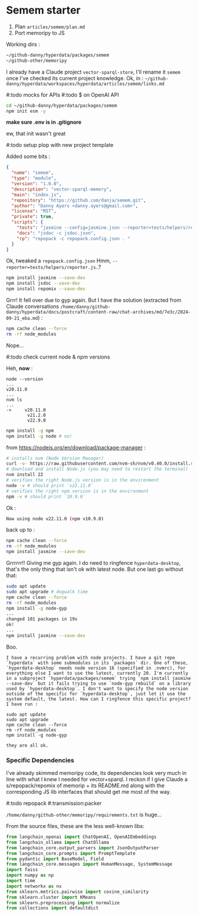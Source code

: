 # Semem starter

1. Plan `articles/semem/plan.md`
2. Port memoripy to JS

Working dirs :

```sh
~/github-danny/hyperdata/packages/semem
~/github-other/memoripy
```

I already have a Claude project `vector-sparql-store`, I'll rename it `semem` once I've checked its current project knowledge.
Ok, in :
`~/github-danny/hyperdata/workspaces/hyperdata/articles/semem/links.md`

#:todo mocks for APIs
#:todo $ on OpenAI API

```sh
cd ~/github-danny/hyperdata/packages/semem
npm init esm -y
```

**make sure .env is in .gitignore**

ew, that init wasn't great

#:todo setup plop with new project template

Added some bits :
```json
{
  "name": "semem",
  "type": "module",
  "version": "1.0.0",
  "description": "vector-sparql-memory",
  "main": "index.js",
  "repository": "https://github.com/danja/semem.git",
  "author": "Danny Ayers <danny.ayers@gmail.com>",
  "license": "MIT",
  "private": true,
  "scripts": {
    "tests": "jasmine --config=jasmine.json --reporter=tests/helpers/reporter.js",
    "docs": "jsdoc -c jsdoc.json",
    "rp": "repopack -c repopack.config.json . "
  }
}
```

Ok, tweaked a `repopack.config.json`
Hmm, `--reporter=tests/helpers/reporter.js`..?

```sh
npm install jasmine --save-dev
npm install jsdoc --save-dev
npm install repomix --save-dev
```

Grrr! It fell over due to gyp again. But I have the solution (extracted from Claude conversations `/home/danny/github-danny/hyperdata/docs/postcraft/content-raw/chat-archives/md/7e3c/2024-09-21_eba.md`) :

```sh
npm cache clean --force
rm -rf node_modules
```

Nope...

#:todo check current node & npm versions

Heh, **now** :

```
node --version
...
v20.11.0
...
nvm ls
...
->     v20.11.0
        v21.2.0
        v22.9.0
```

```sh
npm install -g npm
npm install -g node # no!
```

from https://nodejs.org/en/download/package-manager :
```sh
# installs nvm (Node Version Manager)
curl -o- https://raw.githubusercontent.com/nvm-sh/nvm/v0.40.0/install.sh | bash
# download and install Node.js (you may need to restart the terminal)
nvm install 22
# verifies the right Node.js version is in the environment
node -v # should print `v22.11.0`
# verifies the right npm version is in the environment
npm -v # should print `10.9.0`
```
Ok :
```sh
Now using node v22.11.0 (npm v10.9.0)
```

back up to :
```sh
npm cache clean --force
rm -rf node_modules
npm install jasmine --save-dev
```

Grrrrrr!! Giving me gyp again. I do need to ringfence `hyperdata-desktop`, that's the only thing that isn't ok with latest node. But one last go without that:

```sh
sudo apt update
sudo apt upgrade # dogwalk time
npm cache clean --force
rm -rf node_modules
npm install -g node-gyp
...
changed 101 packages in 19s
ok!
...
npm install jasmine --save-dev
```

Boo.

```prompt
I have a recurring problem with node projects. I have a git repo `hyperdata` with some submodules in its `packages` dir. One of these, `hyperdata-desktop` needs node version 16 (specified in .nvmrc), for everything else I want to use the latest, currently 20. I'm currently in a subproject `hyperdata/packages/semem` trying `npm install jasmine --save-dev` but it fails trying to use `node-gyp rebuild` on a library used by `hyperdata-desktop`. I don't want to specify the node version outside of the specific for `hyperdata-desktop`, just let it use the system default, the latest. How can I ringfence this specific project?
I have run :

sudo apt update
sudo apt upgrade
npm cache clean --force
rm -rf node_modules
npm install -g node-gyp

they are all ok.
```

### Specific Dependencies

I've already skimmed memoripy code, its dependencies look very much in line with what I knew I needed for vector+sparql. I reckon if I give Claude a s/repopack/repomix of memorip + its README.md along with the corresponding JS lib interfaces that should get me most of the way.

#:todo repopack #:transmission:packer

`/home/danny/github-other/memoripy/requirements.txt` is huge...

From the source files, these are the less well-known libs:

```python
from langchain_openai import ChatOpenAI, OpenAIEmbeddings
from langchain_ollama import ChatOllama
from langchain_core.output_parsers import JsonOutputParser
from langchain_core.prompts import PromptTemplate
from pydantic import BaseModel, Field
from langchain_core.messages import HumanMessage, SystemMessage
import faiss
import numpy as np
import time
import networkx as nx
from sklearn.metrics.pairwise import cosine_similarity
from sklearn.cluster import KMeans
from sklearn.preprocessing import normalize
from collections import defaultdict
```
